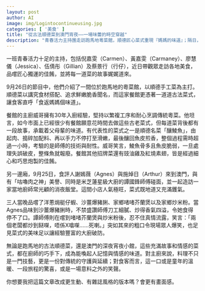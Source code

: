 ```yaml
---
layout: post
author: AI
image: img/Logintocontinueusing.jpg
categories: [ '美食' ]
title: "從古法順德菜到澳門宵夜——一場味蕾的時空穿越"  
description: "青春活力主持團走訪跑馬地粵菜館，順德匠心菜式重現『媽媽的味道』；隔日，食評人與米芝蓮大廚夜探澳門人氣小館，鑊氣四溢的宵夜令大廚破防爆粗。兩地美食在師傅巧手間，化作承載回憶與笑聲的味道旅程。"  "
---
```

一班青春活力十足的主持，包括倪嘉雯（Carmen）、黃嘉雯（Carmaney）、廖慧儀（Jessica）、伍倩彤（Gillian）及蔡景行（行仔），近日帶觀眾走訪各地美食，品嚐匠心獨運的佳餚，並將每一道菜的故事娓娓道來。  

9月26日的節目中，他們介紹了一間位於跑馬地的粵菜館，以順德手工菜為主打。順德菜以講究食材搭配、追求鮮嫩脆香聞名，而這家餐館更憑著一道道古法菜式，讓食客直呼「食返媽媽個味道」。  

餐館的主廚威哥擁有30年入廚經驗，堅持以繁複工序和耐心烹調傳統粵菜。他坦言，如今市面上已經很少有餐館願意花時間去做這些古老菜式，但每道菜背後都有一段故事，承載着父母輩的味道。有代表性的菜式之一是順德名菜「釀鯪魚」，由起肉、搗碎加配料、再以手力不停打至滑嫩，最後釀回魚皮煎香，整個過程需時超過一小時，考驗的是師傅的技術與耐性。威哥笑言，鯪魚骨多且魚皮脆弱，一旦處理失誤破皮，整條魚就報廢。餐館其他招牌菜還有豉油雞及紅燒素翅，皆是經過細心和巧思炮製的佳餚。  

另一邊廂，9月25日，食評人謝嫣薇（Agnes）與施焯日（Arthur）來到澳門，與有「咕嚕肉之神」美譽、同時是米芝蓮星級大廚的譚國鋒師傅碰面，並一起造訪一家當地廚師常光顧的消夜飯堂。這間小店人氣極旺，菜式既地道又充滿鑊氣。  

三人當晚品嚐了洋蔥焗艇仔蝦、沙薑爆豬脷、家鄉啫啫芥蘭煲以及家鄉炒米粉。當Agnes品味到沙薑爆豬脷時，不禁盛讚師傅刀工細膩、炒得香氣四溢，令她食得停不了口。譚師傅則在嚐到啫啫芥蘭煲與炒米粉後，忍不住真情流露，笑言：「兩個老闆都炒到餸㗎，唔係X噏㗎……死喇。」突如其來的粗口令現場眾人爆笑，也足見菜式的美味足以讓經驗豐富的大廚破防。  

無論是跑馬地的古法順德菜，還是澳門的深夜宵夜小館，這些充滿故事和情感的菜式，都在廚師的巧手下，成為能喚起人記憶與情感的味道。對主廚來說，料理不只是一門技藝，更是一份對傳統的守護與延續；對食客而言，這一口或是童年的溫暖、一段旅程的驚喜，或是一場意料之外的笑聲。  

你想要我把這篇文章改成更生動、有雜誌風格的版本嗎？會更有畫面感。